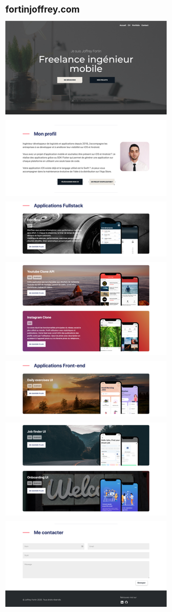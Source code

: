 # fortinjoffrey.com

![](screenshots/1.png)

![](screenshots/2.png)

![](screenshots/3.png)

![](screenshots/4.png)

![](screenshots/5.png)

![](screenshots/6.png)

![](screenshots/7.png)
